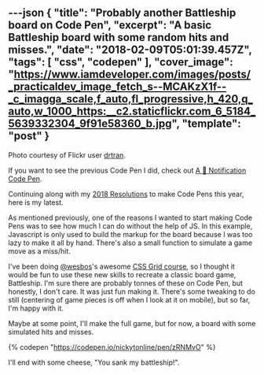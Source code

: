 ---json
{
  "title": "Probably another Battleship board on Code Pen",
  "excerpt": "A basic Battleship board with some random hits and misses.",
  "date": "2018-02-09T05:01:39.457Z",
  "tags": [
    "css",
    "codepen"
  ],
  "cover_image": "https://www.iamdeveloper.com/images/posts/_practicaldev_image_fetch_s--MCAKzX1f--_c_imagga_scale,f_auto,fl_progressive,h_420,q_auto,w_1000_https:__c2.staticflickr.com_6_5184_5639332304_9f91e58360_b.jpg",
  "template": "post"
}
---
Photo courtesy of Flickr user [drtran](https://www.flickr.com/photos/drtran/5639332304/sizes/l).

If you want to see the previous Code Pen I did, check out [A 💩 Notification Code Pen](https://dev.to/nickytonline/a--notification-code-pen-4o0n).

Continuing along with my [2018 Resolutions](https://dev.to/nickytonline/2018-resolutions-1deo) to make Code Pens this year, here is my latest.

As mentioned previously, one of the reasons I wanted to start making Code Pens was to see how much I can do without the help of JS. In this example, Javascript is only used to build the markup for the board because I was too lazy to make it all by hand. There's also a small function to simulate a game move as a miss/hit.

I've been doing [@wesbos](https://dev.to/wesbos)'s awesome [CSS Grid course](https://cssgrid.io), so I thought it would be fun to use these new skills to recreate a classic board game, Battleship. I'm sure there are probably tonnes of these on Code Pen, but honestly, I don't care. It was just fun making it. There's some tweaking to do still (centering of game pieces is off when I look at it on mobile), but so far, I'm happy with it.

Maybe at some point, I'll make the full game, but for now, a board with some simulated hits and misses.

{% codepen "https://codepen.io/nickytonline/pen/zRNMvO" %}

I'll end with some cheese, "You sank my battleship!".
